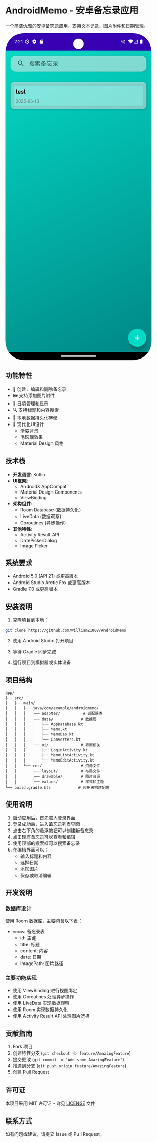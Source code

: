 # AndroidMemo - 安卓备忘录应用

一个简洁优雅的安卓备忘录应用，支持文本记录、图片附件和日期管理。

![Screenshot_20250613_222152](.\assets\Screenshot.png)

## 功能特性

- 📝 创建、编辑和删除备忘录
- 🖼️ 支持添加图片附件
- 📅 日期管理和显示
- 🔍 支持标题和内容搜索
- 💾 本地数据持久化存储
- 🎨 现代化UI设计
  - 渐变背景
  - 毛玻璃效果
  - Material Design 风格

## 技术栈

- **开发语言**: Kotlin
- **UI框架**: 
  - AndroidX AppCompat
  - Material Design Components
  - ViewBinding
- **架构组件**:
  - Room Database (数据持久化)
  - LiveData (数据观察)
  - Coroutines (异步操作)
- **其他特性**:
  - Activity Result API
  - DatePickerDialog
  - Image Picker

## 系统要求

- Android 5.0 (API 21) 或更高版本
- Android Studio Arctic Fox 或更高版本
- Gradle 7.0 或更高版本

## 安装说明

1. 克隆项目到本地：
```bash
git clone https://github.com/WilliamZ1008/AndroidMemo
```

2. 使用 Android Studio 打开项目

3. 等待 Gradle 同步完成

4. 运行项目到模拟器或实体设备

## 项目结构

```
app/
├── src/
│   ├── main/
│   │   ├── java/com/example/androidmemo/
│   │   │   ├── adapter/          # 适配器类
│   │   │   ├── data/            # 数据层
│   │   │   │   ├── AppDatabase.kt
│   │   │   │   ├── Memo.kt
│   │   │   │   ├── MemoDao.kt
│   │   │   │   └── Converters.kt
│   │   │   └── ui/              # 界面相关
│   │   │       ├── LoginActivity.kt
│   │   │       ├── MemoListActivity.kt
│   │   │       └── MemoEditActivity.kt
│   │   └── res/                 # 资源文件
│   │       ├── layout/          # 布局文件
│   │       ├── drawable/        # 图片资源
│   │       └── values/          # 样式和主题
└── build.gradle.kts            # 应用级构建配置
```

## 使用说明

1. 启动应用后，首先进入登录界面
2. 登录成功后，进入备忘录列表界面
3. 点击右下角的悬浮按钮可以创建新备忘录
4. 点击现有备忘录可以查看和编辑
5. 使用顶部的搜索框可以搜索备忘录
6. 在编辑界面可以：
   - 输入标题和内容
   - 选择日期
   - 添加图片
   - 保存或取消编辑

## 开发说明

### 数据库设计

使用 Room 数据库，主要包含以下表：

- `memos`: 备忘录表
  - id: 主键
  - title: 标题
  - content: 内容
  - date: 日期
  - imagePath: 图片路径

### 主要功能实现

- 使用 ViewBinding 进行视图绑定
- 使用 Coroutines 处理异步操作
- 使用 LiveData 实现数据观察
- 使用 Room 实现数据持久化
- 使用 Activity Result API 处理图片选择

## 贡献指南

1. Fork 项目
2. 创建特性分支 (`git checkout -b feature/AmazingFeature`)
3. 提交更改 (`git commit -m 'Add some AmazingFeature'`)
4. 推送到分支 (`git push origin feature/AmazingFeature`)
5. 创建 Pull Request

## 许可证

本项目采用 MIT 许可证 - 详见 [LICENSE](LICENSE) 文件

## 联系方式

如有问题或建议，请提交 Issue 或 Pull Request。 